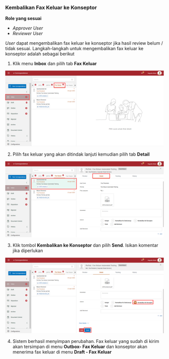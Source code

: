 ### **Kembalikan Fax Keluar ke Konseptor**

**Role yang sesuai**

- *Approver User*
- *Reviewer User*

*User* dapat mengembalikan fax keluar ke konseptor jika hasil review belum / tidak sesuai. Langkah-langkah untuk mengembalikan fax keluar ke konseptor adalah sebagai berikut

1. Klik menu **Inbox** dan pilih tab **Fax Keluar**

![gambar](SC_FaxKeluar/FK41.png)

2. Pilih fax keluar yang akan ditindak lanjuti kemudian pilih tab **Detail**

![gambar](SC_FaxKeluar/FK42.png)

3. Klik tombol **Kembalikan ke Konseptor** dan pilih **Send**. Isikan komentar jika diperlukan

![gambar](SC_FaxKeluar/FK43.png)

4. Sistem berhasil menyimpan perubahan. Fax keluar yang sudah di kirim akan tersimpan di menu **Outbox- Fax Keluar** dan konseptor akan menerima fax keluar di menu **Draft - Fax Keluar**
